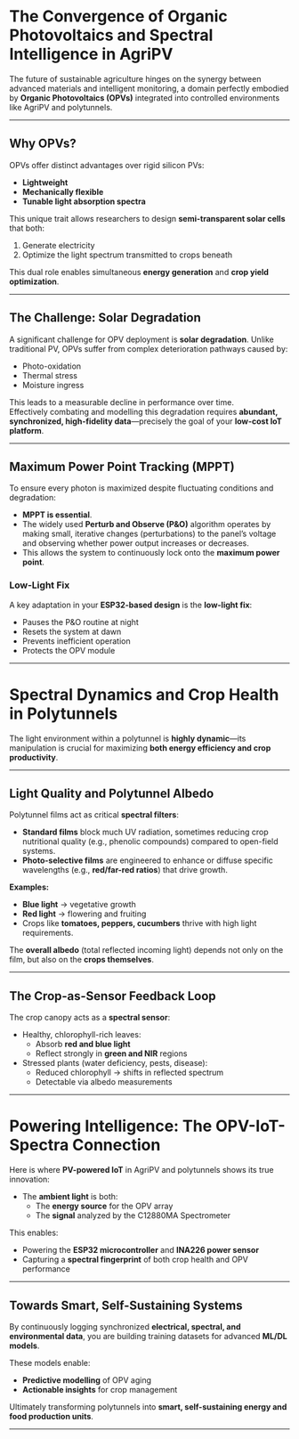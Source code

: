 # The Convergence of Organic Photovoltaics and Spectral Intelligence in AgriPV

The future of sustainable agriculture hinges on the synergy between advanced materials and intelligent monitoring, a domain perfectly embodied by **Organic Photovoltaics (OPVs)** integrated into controlled environments like AgriPV and polytunnels.

---

## Why OPVs?
OPVs offer distinct advantages over rigid silicon PVs:

- **Lightweight**
- **Mechanically flexible**
- **Tunable light absorption spectra**

This unique trait allows researchers to design **semi-transparent solar cells** that both:

1. Generate electricity  
2. Optimize the light spectrum transmitted to crops beneath  

This dual role enables simultaneous **energy generation** and **crop yield optimization**.

---

## The Challenge: Solar Degradation
A significant challenge for OPV deployment is **solar degradation**. Unlike traditional PV, OPVs suffer from complex deterioration pathways caused by:

- Photo-oxidation  
- Thermal stress  
- Moisture ingress  

This leads to a measurable decline in performance over time.  
Effectively combating and modelling this degradation requires **abundant, synchronized, high-fidelity data**—precisely the goal of your **low-cost IoT platform**.

---

## Maximum Power Point Tracking (MPPT)
To ensure every photon is maximized despite fluctuating conditions and degradation:

- **MPPT is essential**.  
- The widely used **Perturb and Observe (P&O)** algorithm operates by making small, iterative changes (perturbations) to the panel’s voltage and observing whether power output increases or decreases.  
- This allows the system to continuously lock onto the **maximum power point**.  

### Low-Light Fix
A key adaptation in your **ESP32-based design** is the **low-light fix**:
- Pauses the P&O routine at night  
- Resets the system at dawn  
- Prevents inefficient operation  
- Protects the OPV module  

---

# Spectral Dynamics and Crop Health in Polytunnels

The light environment within a polytunnel is **highly dynamic**—its manipulation is crucial for maximizing **both energy efficiency and crop productivity**.

---

## Light Quality and Polytunnel Albedo
Polytunnel films act as critical **spectral filters**:

- **Standard films** block much UV radiation, sometimes reducing crop nutritional quality (e.g., phenolic compounds) compared to open-field systems.  
- **Photo-selective films** are engineered to enhance or diffuse specific wavelengths (e.g., **red/far-red ratios**) that drive growth.  

**Examples:**
- **Blue light** → vegetative growth  
- **Red light** → flowering and fruiting  
- Crops like **tomatoes, peppers, cucumbers** thrive with high light requirements.  

The **overall albedo** (total reflected incoming light) depends not only on the film, but also on the **crops themselves**.

---

## The Crop-as-Sensor Feedback Loop
The crop canopy acts as a **spectral sensor**:

- Healthy, chlorophyll-rich leaves:
  - Absorb **red and blue light**
  - Reflect strongly in **green and NIR** regions  
- Stressed plants (water deficiency, pests, disease):
  - Reduced chlorophyll → shifts in reflected spectrum  
  - Detectable via albedo measurements  

---

# Powering Intelligence: The OPV-IoT-Spectra Connection

Here is where **PV-powered IoT** in AgriPV and polytunnels shows its true innovation:

- The **ambient light** is both:
  - The **energy source** for the OPV array  
  - The **signal** analyzed by the C12880MA Spectrometer  

This enables:

- Powering the **ESP32 microcontroller** and **INA226 power sensor**  
- Capturing a **spectral fingerprint** of both crop health and OPV performance  

---

## Towards Smart, Self-Sustaining Systems
By continuously logging synchronized **electrical, spectral, and environmental data**, you are building training datasets for advanced **ML/DL models**.  

These models enable:
- **Predictive modelling** of OPV aging  
- **Actionable insights** for crop management  

Ultimately transforming polytunnels into **smart, self-sustaining energy and food production units**.

---
